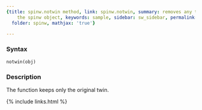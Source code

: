 ```yaml
---
{title: spinw.notwin method, link: spinw.notwin, summary: removes any twin added to
    the spinw object, keywords: sample, sidebar: sw_sidebar, permalink: spinw_notwin.html,
  folder: spinw, mathjax: 'true'}

---
```


### Syntax

`notwin(obj)`

### Description

The function keeps only the original twin.
 

{% include links.html %}
